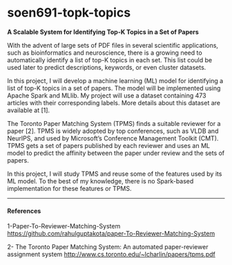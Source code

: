 # soen691-topk-topics
**A Scalable System for Identifying Top-K Topics  in a Set of Papers**

With the advent of large sets of PDF files in several scientific applications, such as bioinformatics and neuroscience, there is a growing need to automatically identify a list of top-K topics in each set. This list could be used later to predict descriptions, keywords, or even cluster datasets. 

In this project, I will develop a machine learning (ML) model for identifying a list of top-K topics in a set of papers. The model will be implemented using Apache Spark and MLlib. My project will use a dataset containing 473 articles with their corresponding labels. More details about this dataset are available at [1].

The Toronto Paper Matching System (TPMS) finds a suitable reviewer for a paper [2]. TPMS is widely adopted by top conferences, such as VLDB and NeurIPS, and used by Microsoft’s Conference Management Toolkit (CMT). TPMS gets a set of papers published by each reviewer and uses an ML model to predict the affinity between the paper under review and the sets of papers. 

In this project, I will study TPMS and reuse some of the features used by its ML model. To the best of my knowledge, there is no Spark-based implementation for these features or TPMS. 

------

#### References

1-Paper-To-Reviewer-Matching-System https://github.com/rahulguptakota/paper-To-Reviewer-Matching-System 

2- The Toronto Paper Matching System: An automated paper-reviewer assignment system http://www.cs.toronto.edu/~lcharlin/papers/tpms.pdf 